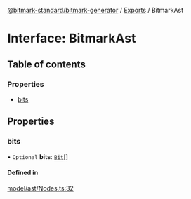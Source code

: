 [@bitmark-standard/bitmark-generator](../API.md) / [Exports](../modules.md) / BitmarkAst

# Interface: BitmarkAst

## Table of contents

### Properties

- [bits](BitmarkAst.md#bits)

## Properties

### bits

• `Optional` **bits**: [`Bit`](Bit.md)[]

#### Defined in

[model/ast/Nodes.ts:32](https://github.com/getMoreBrain/bitmark-generator/blob/416295c/src/model/ast/Nodes.ts#L32)
